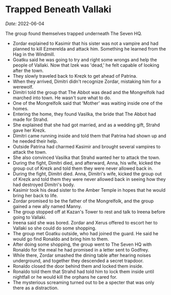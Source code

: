 # Trapped Beneath Vallaki

*Date:* 2022-06-04

The group found themselves trapped underneath The Seven HQ.

* Zordar explained to Kasimir that his sister was not a vampire and had planned to kill Ezmerelda and attack him. Something he learned from the Hag in the Windmill.
* Goatku said he was going to try and right some wrongs and help the people of Vallaki. Now that Izek was 'dead,' he felt capable of looking after the town.
* They slowly traveled back to Krezk to get ahead of Patrina.
* When they arrived, Dimitri didn't recognize Zordar, mistaking him for a werewolf.
* Dimitri told the group that The Abbot was dead and the Mongrelfolk had marched into town. He wasn't sure what to do.
* One of the Mongrelfolk said that 'Mother' was waiting inside one of the homes.
* Entering the home, they found Vasilka, the bride that The Abbot had made for Strahd.
* She explained that she had got married, and as a wedding gift, Strahd gave her Krezk.
* Dimitri came running inside and told them that Patrina had shown up and he needed their help.
* Outside Patrina had charmed Kasimir and brought several vampires to attack the town.
* She also convinced Vasilka that Strahd wanted her to attack the town.
* During the fight, Dimitri died, and afterward, Anna, his wife, kicked the group out of Krezk and told them they were never allowed back in.
* During the fight, Dimitri died. Anna, Dimitri's wife, kicked the group out of Krezk and told them they were never allowed back in seeing how they had destroyed Dimitri's body.
* Kasimir took his dead sister to the Amber Temple in hopes that he would bring her back to life.
* Zordar promised to be the father of the Mongrelfolk, and the group gained a new ally named Manny.
* The group stopped off at Kazan's Tower to rest and talk to Ireena before going to Vallaki.
* Ireena said she was bored. Zordar and Xerus offered to escort her to Vallaki so she could do some shopping.
* The group met Goatku outside, who had joined the guard. He said he would go find Ronaldo and bring him to them.
* After doing some shopping, the group went to The Seven HQ with Ronaldo for the meal he had promised in a letter sent to Godfrey.
* While there, Zordar smashed the dining table after hearing noises underground, and together they descended a secret trapdoor.
* Ronaldo closed the door behind them and locked them inside.
* Ronaldo told them that Strahd had told him to lock them inside until nightfall or he would kill the orphans he cared for.
* The mysterious screaming turned out to be a specter that was only there as a distraction.